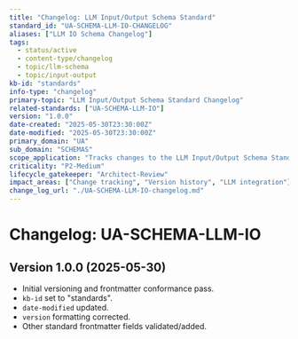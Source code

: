 ```yaml
---
title: "Changelog: LLM Input/Output Schema Standard"
standard_id: "UA-SCHEMA-LLM-IO-CHANGELOG"
aliases: ["LLM IO Schema Changelog"]
tags:
  - status/active
  - content-type/changelog
  - topic/llm-schema
  - topic/input-output
kb-id: "standards"
info-type: "changelog"
primary-topic: "LLM Input/Output Schema Standard Changelog"
related-standards: ["UA-SCHEMA-LLM-IO"]
version: "1.0.0"
date-created: "2025-05-30T23:30:00Z"
date-modified: "2025-05-30T23:30:00Z"
primary_domain: "UA"
sub_domain: "SCHEMAS"
scope_application: "Tracks changes to the LLM Input/Output Schema Standard."
criticality: "P2-Medium"
lifecycle_gatekeeper: "Architect-Review"
impact_areas: ["Change tracking", "Version history", "LLM integration"]
change_log_url: "./UA-SCHEMA-LLM-IO-changelog.md"
---
```


# Changelog: UA-SCHEMA-LLM-IO

## Version 1.0.0 (2025-05-30)
- Initial versioning and frontmatter conformance pass.
- `kb-id` set to "standards".
- `date-modified` updated.
- `version` formatting corrected.
- Other standard frontmatter fields validated/added.
